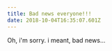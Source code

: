 ```yaml
---
title: Bad news everyone!!!
date: 2018-10-04T16:35:07.601Z
---
```

Oh, i'm sorry. i meant, bad news...

